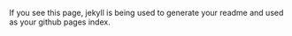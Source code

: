 If you see this page, jekyll is being used to generate your readme and used as your github pages index.
